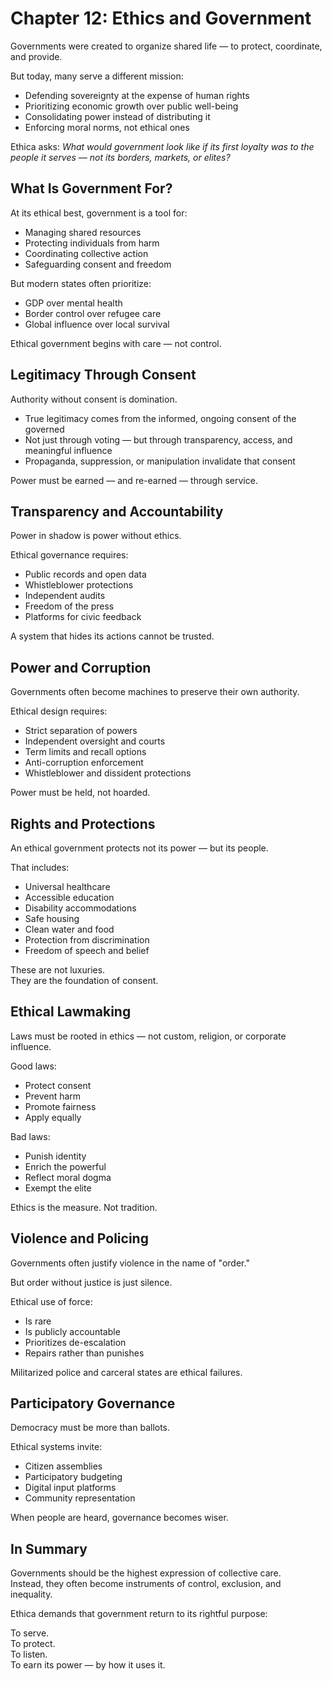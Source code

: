 # Chapter 12: Ethics and Government

Governments were created to organize shared life — to protect, coordinate, and provide.

But today, many serve a different mission:

- Defending sovereignty at the expense of human rights  
- Prioritizing economic growth over public well-being  
- Consolidating power instead of distributing it  
- Enforcing moral norms, not ethical ones

Ethica asks: *What would government look like if its first loyalty was to the people it serves — not its borders, markets, or elites?*

## What Is Government For?

At its ethical best, government is a tool for:

- Managing shared resources  
- Protecting individuals from harm  
- Coordinating collective action  
- Safeguarding consent and freedom  

But modern states often prioritize:

- GDP over mental health  
- Border control over refugee care  
- Global influence over local survival  

Ethical government begins with care — not control.

## Legitimacy Through Consent

Authority without consent is domination.

- True legitimacy comes from the informed, ongoing consent of the governed  
- Not just through voting — but through transparency, access, and meaningful influence  
- Propaganda, suppression, or manipulation invalidate that consent

Power must be earned — and re-earned — through service.

## Transparency and Accountability

Power in shadow is power without ethics.

Ethical governance requires:

- Public records and open data  
- Whistleblower protections  
- Independent audits  
- Freedom of the press  
- Platforms for civic feedback

A system that hides its actions cannot be trusted.

## Power and Corruption

Governments often become machines to preserve their own authority.

Ethical design requires:

- Strict separation of powers  
- Independent oversight and courts  
- Term limits and recall options  
- Anti-corruption enforcement  
- Whistleblower and dissident protections

Power must be held, not hoarded.

## Rights and Protections

An ethical government protects not its power — but its people.

That includes:

- Universal healthcare  
- Accessible education  
- Disability accommodations  
- Safe housing  
- Clean water and food  
- Protection from discrimination  
- Freedom of speech and belief  

These are not luxuries.  
They are the foundation of consent.

## Ethical Lawmaking

Laws must be rooted in ethics — not custom, religion, or corporate influence.

Good laws:

- Protect consent  
- Prevent harm  
- Promote fairness  
- Apply equally

Bad laws:

- Punish identity  
- Enrich the powerful  
- Reflect moral dogma  
- Exempt the elite

Ethics is the measure. Not tradition.

## Violence and Policing

Governments often justify violence in the name of "order."

But order without justice is just silence.

Ethical use of force:

- Is rare  
- Is publicly accountable  
- Prioritizes de-escalation  
- Repairs rather than punishes  

Militarized police and carceral states are ethical failures.

## Participatory Governance

Democracy must be more than ballots.

Ethical systems invite:

- Citizen assemblies  
- Participatory budgeting  
- Digital input platforms  
- Community representation  

When people are heard, governance becomes wiser.

## In Summary

Governments should be the highest expression of collective care.  
Instead, they often become instruments of control, exclusion, and inequality.

Ethica demands that government return to its rightful purpose:

To serve.  
To protect.  
To listen.  
To earn its power — by how it uses it.
